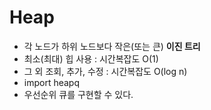 # Heap
- 각 노드가 하위 노드보다 작은(또는 큰) <b>이진 트리</b>
- 최소(최대) 힙 사용 : 시간복잡도 O(1)
- 그 외 조회, 추가, 수정 : 시간복잡도 O(log n)
- import heapq
- 우선순위 큐를 구현할 수 있다.